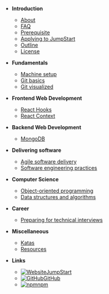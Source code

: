 - **Introduction**

  - [About](introduction/about)
  - [FAQ](introduction/faq)
  - [Prerequisite](introduction/prerequisite)
  - [Applying to JumpStart](introduction/application)
  - [Outline](introduction/outline)
  - [License](introduction/license)

- **Fundamentals**

  - [Machine setup](fundamentals/machine)
  - [Git basics](fundamentals/git-basics)
  - [Git visualized](fundamentals/git-visualize)

- **Frontend Web Development**

  - [React Hooks](frontend-web-development/react-hooks)
  - [React Context](frontend-web-development/react-context)

- **Backend Web Development**

  - [MongoDB](backend-web-development/mongodb)

- **Delivering software**

  - [Agile software delivery](delivering-software/agile)
  - [Software engineering practices](delivering-software/software-engineering)

- **Computer Science**

  - [Object-oriented programming](computer-science/object-oriented-programming)
  - [Data structures and algorithms](computer-science/data-structures-algorithms)

- **Career**

  - [Preparing for technical interviews](career/interviews)

- **Miscellaneous**

  - [Katas](miscellaneous/katas)
  - [Resources](miscellaneous/resources)

- **Links**

  - [![Website](https://icongr.am/material/web.svg?color=808080&size=16)JumpStart](https://www.thoughtworks.com/jumpstart)
  - [![GitHub](https://icongram.jgog.in/simple/github.svg?color=808080&size=16)GitHub](https://github.com/thoughtworks-jumpstart)
  - [![npm](https://icongram.jgog.in/simple/npm.svg?colored&size=16)npm](https://www.npmjs.com/org/thoughtworks-jumpstart)
